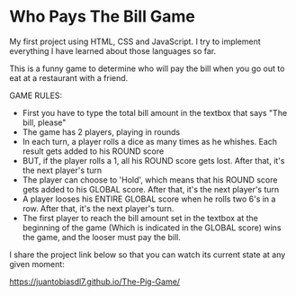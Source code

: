 # Who Pays The Bill Game
My first project using HTML, CSS and JavaScript. I try to implement everything I have learned about those languages so far.

This is a funny game to determine who will pay the bill when you go out to eat at a restaurant with a friend.

GAME RULES:
- First you have to type the total bill amount in the textbox that says "The bill, please"
- The game has 2 players, playing in rounds
- In each turn, a player rolls a dice as many times as he whishes. Each result gets added to his ROUND score
- BUT, if the player rolls a 1, all his ROUND score gets lost. After that, it's the next player's turn
- The player can choose to 'Hold', which means that his ROUND score gets added to his GLOBAL score. After that, it's the next player's turn
- A player looses his ENTIRE GLOBAL score when he rolls two 6's in a row. After that, it's the next player's turn.
- The first player to reach the bill amount set in the textbox at the beginning of the game (Which is indicated in the GLOBAL score) wins the game, and the looser must pay the bill.


I share the project link below so that you can watch its current state at any given moment:

https://juantobiasdl7.github.io/The-Pig-Game/
